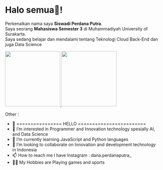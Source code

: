 # Halo semua👋! 
Perkenalkan nama saya **Siswadi Perdana Putra**.\
Saya seorang **Mahasiswa Semester 3** di Muhammadiyah University of Surakarta.\
Saya sedang belajar dan mendalami tentang Teknologi Cloud Back-End dan juga Data Science
 
<p align="left">
<a href="https://github.com/Siswadi24">
  <img height="180em" src="https://github-readme-stats-eight-theta.vercel.app/api?username=Siswadi24&show_icons=true&theme=algolia&include_all_commits=true&count_private=true"/>
  <img height="180em" src="https://github-readme-stats-eight-theta.vercel.app/api/top-langs/?username=Siswadi24&layout=compact&langs_count=8&theme=algolia"/>
</a>
</p>











 Other :
 - 👋 ================ HELLO ========================
- 👀 I’m interested in Programmer and Innovation technology spesially AI, and Data Science
- 🌱 I’m currently learning JavaScript and Python languages
- 💞️ I’m looking to collaborate on Innovation and development technology in Indonesia
- 📫 How to reach me I have Instagram : dana.perdanaputra_
- 🧑‍💻 My Hobbies are Playing games and sports

<!---
Siswadi24/Siswadi24 is a ✨ special ✨ repository because its `README.md` (this file) appears on your GitHub profile.
You can click the Preview link to take a look at your changes.
--->
